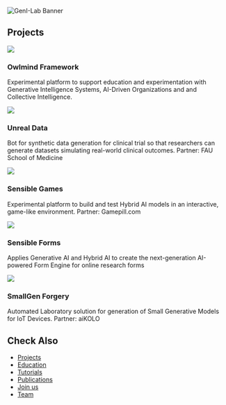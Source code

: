 ![GenI-Lab Banner](http://generativeintelligencelab.ai/images/icons/genilab-banner.png)

## Projects

<div class="project-container">
  <div class="project-grid">
    <!-- Card -->
    <div class="project-card white-bg">
      <a href="https://github.com/genilab/owlmind" target="_blank">
        <img src="https://github.com/genilab/owlmind/wiki/images/owlmind-banner.png">
      </a>
      <div class="project-card-content">
        <h3>Owlmind Framework</h3>
        <p>Experimental platform to support education and experimentation with Generative Intelligence Systems, AI-Driven Organizations and and Collective Intelligence.</p>
      </div>
    </div>
    <!-- Card -->
    <div class="project-card blue-bg">
      <a href="https://docs.google.com/document/d/1Fa6YZ75rma7YRSFDcc5yKNp55sUEScQLK96JY2_uexY/edit" target="_blank">
        <img src="http://generativeintelligencelab.ai/images/projects/unreal-data.png">
      </a>
      <div class="project-card-content">
        <h3>Unreal Data</h3>
        <p>Bot for synthetic data generation for clinical trial so that researchers can generate datasets simulating real-world clinical outcomes. Partner: FAU School of Medicine</p>
      </div>
    </div>
    <!-- Card -->
    <div class="project-card yellow-bg">
      <a href="https://docs.google.com/document/d/1r9GApilXZu6UN-BkuA71VJDafYj8_WhFLZO2NWvXV2Q/edit" target="_blank">
        <img src="http://generativeintelligencelab.ai/images/projects/sensible-games.png">
      </a>
      <div class="project-card-content">
        <h3>Sensible Games</h3>
        <p>Experimental platform to build and test Hybrid AI models in an interactive, game-like environment. Partner: Gamepill.com</p>
      </div>
    </div>
    <!-- Card -->
    <div class="project-card blue-bg">
      <a href="https://docs.google.com/document/d/1_G96UKkBTqwLWO59UUfK0x5t459DXemdfANJu1GS2do/edit" target="_blank">
        <img src="http://generativeintelligencelab.ai/images/projects/sensible-forms.png">
      </a>
      <div class="project-card-content">
        <h3>Sensible Forms</h3>
        <p>Applies Generative AI and Hybrid AI to create the next-generation AI-powered Form Engine for online research forms</p>
      </div>
    </div>
    <!-- Card -->
    <div class="project-card blue-bg">
      <a href="https://docs.google.com/document/d/1sizokJKUCZ5ZnkyXRqifDditB1SuRrwSYDo878yDxR0/edit" target="_blank">
        <img src="http://generativeintelligencelab.ai/images/projects/smallgen-forge.png">
      </a>
      <div class="project-card-content">
        <h3>SmallGen Forgery</h3>
        <p>Automated Laboratory solution for generation of Small Generative Models for IoT Devices. Partner: aiKOLO</p>
      </div>
    </div>
  </div>
</div>


## Check Also

* [Projects](./projects.md)
* [Education](./knowledge.md#education)
* [Tutorials](./knowledge.md#tutorials)
* [Publications](./knowledge.md#publications)
* [Join us](./collaborate.md)
* [Team](./people.html)


 

